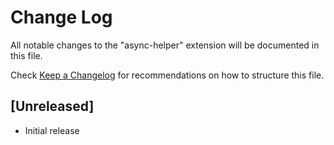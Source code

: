 # Change Log

All notable changes to the "async-helper" extension will be documented in this file.

Check [Keep a Changelog](http://keepachangelog.com/) for recommendations on how to structure this file.

## [Unreleased]

- Initial release
